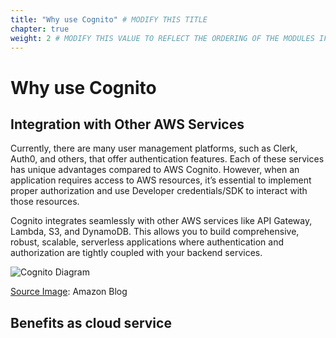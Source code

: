 ```yaml
---
title: "Why use Cognito" # MODIFY THIS TITLE
chapter: true
weight: 2 # MODIFY THIS VALUE TO REFLECT THE ORDERING OF THE MODULES IF APPLICABLE
---
```


# Why use Cognito <!-- MODIFY THIS HEADING TO REFLECT THE PROBLEM THE WORKSHOP IS ADDRESSING -->

## Integration with Other AWS Services
Currently, there are many user management platforms, such as Clerk, Auth0, and others, that offer authentication features. Each of these services has unique advantages compared to AWS Cognito. However, when an application requires access to AWS resources, it’s essential to implement proper authorization and use Developer credentials/SDK to interact with those resources. 

Cognito integrates seamlessly with other AWS services like API Gateway, Lambda, S3, and DynamoDB. This allows you to build comprehensive, robust, scalable, serverless applications where authentication and authorization are tightly coupled with your backend services.

![Cognito Diagram](/images/01-CognitoDiagram.png)

[Source Image](https://aws.amazon.com/blogs/compute/secure-api-access-with-amazon-cognito-federated-identities-amazon-cognito-user-pools-and-amazon-api-gateway/): Amazon Blog

## Benefits as cloud service 
